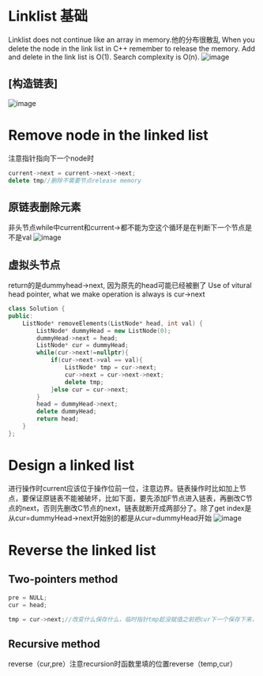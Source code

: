 # Linklist 基础
Linklist does not continue like an array in memory.他的分布很散乱
When you delete the node in the link list in C++ remember to release the memory.
Add and delete in the link list is O(1). Search complexity is O(n).
![image](https://github.com/YunfanLing/YunfanLing.github.io/assets/102476857/f6a42ad1-df30-4837-930e-2d23625a3df9)

## [构造链表]
![image](https://github.com/YunfanLing/YunfanLing.github.io/assets/102476857/c5cb70e5-7b86-4c2d-8ebc-99a2d570f436)

# Remove node in the linked list
注意指针指向下一个node时
``` cpp
current->next = current->next->next;
delete tmp//删除不需要节点release memory

```
## 原链表删除元素
非头节点while中current和current->都不能为空这个循环是在判断下一个节点是不是val
![image](https://github.com/YunfanLing/YunfanLing.github.io/assets/102476857/0707ac77-53e8-4e42-82ef-7eb8b576c686)

## 虚拟头节点 
return的是dummyhead->next, 因为原先的head可能已经被删了
Use of vitural head pointer, what we make operation is always is cur->next
```CPP
class Solution {
public:
    ListNode* removeElements(ListNode* head, int val) {
        ListNode* dummyHead = new ListNode(0);
        dummyHead->next = head;
        ListNode* cur = dummyHead;
        while(cur->next!=nullptr){
            if(cur->next->val == val){
                ListNode* tmp = cur->next;
                cur->next = cur->next->next;
                delete tmp;
            }else cur = cur->next;
        }
        head = dummyHead->next;
        delete dummyHead;
        return head;
    }
};
```
# Design a linked list
进行操作时current应该位于操作位前一位，注意边界。链表操作时比如加上节点，要保证原链表不能被破坏，比如下面，要先添加F节点进入链表，再删改C节点的next，否则先删改C节点的next，链表就断开成两部分了。除了get index是从cur=dummyHead->next开始别的都是从cur=dummyHead开始
![image](https://github.com/YunfanLing/YunfanLing.github.io/assets/102476857/091069ab-2dbb-4a4f-b9e1-2e6560d9e889)

# Reverse the linked list

## Two-pointers method
```cpp
pre = NULL;
cur = head;

tmp = cur->next;//改变什么保存什么，临时指针tmp趁没赋值之前把cur下一个保存下来，不然无法进行后续操作。
```

## Recursive method

reverse（cur,pre）注意recursion时函数里填的位置reverse（temp,cur）

